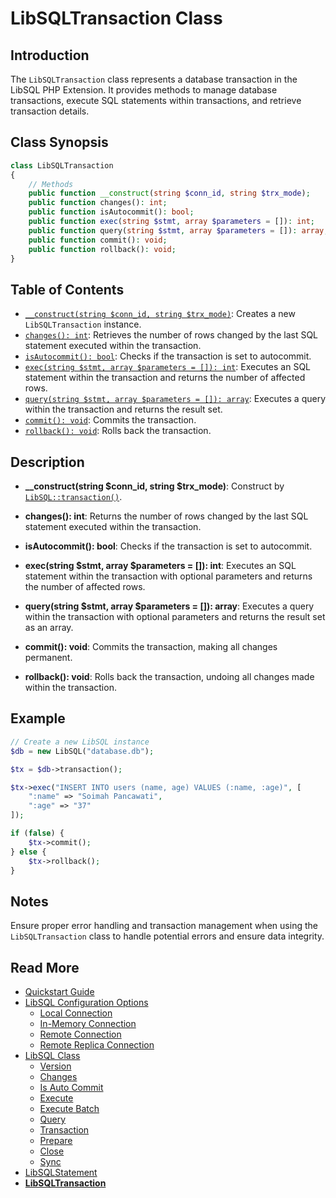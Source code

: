 # LibSQLTransaction Class

## Introduction

The `LibSQLTransaction` class represents a database transaction in the LibSQL PHP Extension. It provides methods to manage database transactions, execute SQL statements within transactions, and retrieve transaction details.

## Class Synopsis

```php
class LibSQLTransaction
{
    // Methods
    public function __construct(string $conn_id, string $trx_mode);
    public function changes(): int;
    public function isAutocommit(): bool;
    public function exec(string $stmt, array $parameters = []): int;
    public function query(string $stmt, array $parameters = []): array;
    public function commit(): void;
    public function rollback(): void;
}
```

## Table of Contents

- [`__construct(string $conn_id, string $trx_mode)`](#constructor): Creates a new `LibSQLTransaction` instance.
- [`changes(): int`](#changes): Retrieves the number of rows changed by the last SQL statement executed within the transaction.
- [`isAutocommit(): bool`](#isAutocommit): Checks if the transaction is set to autocommit.
- [`exec(string $stmt, array $parameters = []): int`](#exec): Executes an SQL statement within the transaction and returns the number of affected rows.
- [`query(string $stmt, array $parameters = []): array`](#query): Executes a query within the transaction and returns the result set.
- [`commit(): void`](#commit): Commits the transaction.
- [`rollback(): void`](#rollback): Rolls back the transaction.

## Description

- **__construct(string $conn_id, string $trx_mode)**: Construct by [`LibSQL::transaction()`](012-transaction.md).

- **changes(): int**: Returns the number of rows changed by the last SQL statement executed within the transaction.

- **isAutocommit(): bool**: Checks if the transaction is set to autocommit.

- **exec(string $stmt, array $parameters = []): int**: Executes an SQL statement within the transaction with optional parameters and returns the number of affected rows.

- **query(string $stmt, array $parameters = []): array**: Executes a query within the transaction with optional parameters and returns the result set as an array.

- **commit(): void**: Commits the transaction, making all changes permanent.

- **rollback(): void**: Rolls back the transaction, undoing all changes made within the transaction.

## Example

```php
// Create a new LibSQL instance
$db = new LibSQL("database.db");

$tx = $db->transaction();

$tx->exec("INSERT INTO users (name, age) VALUES (:name, :age)", [
    ":name" => "Soimah Pancawati",
    ":age" => "37"
]);

if (false) {
    $tx->commit();
} else {
    $tx->rollback();
}
```

## Notes

Ensure proper error handling and transaction management when using the `LibSQLTransaction` class to handle potential errors and ensure data integrity.

## Read More

- [Quickstart Guide](quick-start.md)
- [LibSQL Configuration Options](000-configuration.md)
    - [Local Connection](001-local-connection.md)
    - [In-Memory Connection](002-memory-connection.md)
    - [Remote Connection](003-remote-connection.md)
    - [Remote Replica Connection](004-remote-replica-connection.md)
- [LibSQL Class](005-LibSQL-class.md)
    - [Version](006-version.md)
    - [Changes](007-changes.md)
    - [Is Auto Commit](008-isAutocommit.md)
    - [Execute](009-execute.md)
    - [Execute Batch](010-executeBatch.md)
    - [Query](011-query.md)
    - [Transaction](012-transaction.md)
    - [Prepare](013-prepare.md)
    - [Close](014-close.md)
    - [Sync](015-sync.md)
- [LibSQLStatement](016-LibSQLStatement.md)
- **[LibSQLTransaction](017-LibSQLTransaction.md)**
